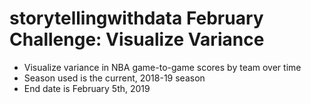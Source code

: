# storytellingwithdata February Challenge: Visualize Variance

* Visualize variance in NBA game-to-game scores by team over time
* Season used is the current, 2018-19 season
* End date is February 5th, 2019